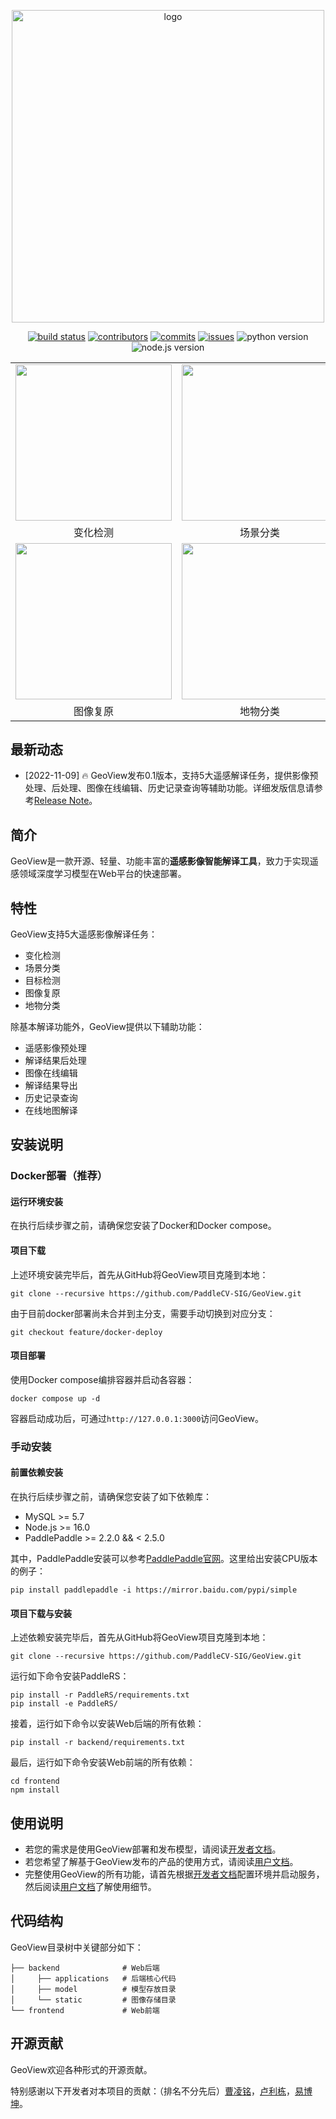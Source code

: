 <div align="center">
    <p align="center">
        <img src="https://user-images.githubusercontent.com/78073130/200159343-c2bab155-f66d-4548-81ef-7c23c11d9dc1.png" alt="logo" width="500" />
    </p>

[![build status](https://github.com/PaddleCV-SIG/GeoView/actions/workflows/build.yml/badge.svg?branch=develop)](https://github.com/PaddleCV-SIG/GeoView/actions)
[![contributors](https://img.shields.io/github/contributors/PaddleCV-SIG/GeoView?color=9ea)](https://github.com/PaddleCV-SIG/GeoView/graphs/contributors)
[![commits](https://img.shields.io/github/commit-activity/m/PaddleCV-SIG/GeoView?color=3af)](https://github.com/PaddleCV-SIG/GeoView/commits)
[![issues](https://img.shields.io/github/issues/PaddleCV-SIG/GeoView?color=9cc)](https://github.com/PaddleCV-SIG/GeoView/issues)
![python version](https://img.shields.io/badge/python-3.7+-orange.svg)
![node.js version](https://img.shields.io/badge/nodejs-16+-orange.svg)

</div>

<div align="center">
<table>
    <tr>
        <td><img src="https://user-images.githubusercontent.com/21275753/199176961-97466391-6cea-4a11-999a-78b8b0e0d602.gif", width="250"></td>
        <td><img src="https://user-images.githubusercontent.com/21275753/199176518-c3e63a6d-f96b-4c8d-bc2e-932d7fb9c324.gif", width="250"></td>
        <td><img src="https://user-images.githubusercontent.com/21275753/199176786-0cc5156d-b0e9-4922-a555-737af5555a49.gif", width="250"></td>
    <tr>
    <tr>
        <td align="center">变化检测</td>
        <td align="center">场景分类</td>
        <td align="center">目标检测</td>
    <tr>
    <tr>
        <td><img src="https://user-images.githubusercontent.com/21275753/199176761-ac67b553-309c-4d3a-90cc-31ffe3c8522a.gif", width="250"></td>
        <td><img src="https://user-images.githubusercontent.com/21275753/199175092-cf640078-868e-4633-aca0-e5b69971bc75.gif", width="250"></td>
        <td><img src="https://user-images.githubusercontent.com/90198481/198829346-67e8945d-d587-4feb-a9cb-dc787e267114.png", width="250"></td>
    <tr>
    <tr>
        <td align="center">图像复原</td>
        <td align="center">地物分类</td>
        <td align="center">在线地图</td>
    <tr>
</table>
</div>

## 最新动态

- [2022-11-09] 🔥 GeoView发布0.1版本，支持5大遥感解译任务，提供影像预处理、后处理、图像在线编辑、历史记录查询等辅助功能。详细发版信息请参考[Release Note](https://github.com/PaddleCV-SIG/GeoView/releases)。

## 简介

GeoView是一款开源、轻量、功能丰富的**遥感影像智能解译工具**，致力于实现遥感领域深度学习模型在Web平台的快速部署。

## 特性

GeoView支持5大遥感影像解译任务：

- 变化检测
- 场景分类
- 目标检测
- 图像复原
- 地物分类

除基本解译功能外，GeoView提供以下辅助功能：

- 遥感影像预处理
- 解译结果后处理
- 图像在线编辑
- 解译结果导出
- 历史记录查询
- 在线地图解译

## 安装说明

### Docker部署（推荐）

#### 运行环境安装

在执行后续步骤之前，请确保您安装了Docker和Docker compose。

#### 项目下载

上述环境安装完毕后，首先从GitHub将GeoView项目克隆到本地：

```shell
git clone --recursive https://github.com/PaddleCV-SIG/GeoView.git
```

由于目前docker部署尚未合并到主分支，需要手动切换到对应分支：

```shell
git checkout feature/docker-deploy
```

#### 项目部署

使用Docker compose编排容器并启动各容器：

```shell
docker compose up -d
```

容器启动成功后，可通过`http://127.0.0.1:3000`访问GeoView。

### 手动安装

#### 前置依赖安装

在执行后续步骤之前，请确保您安装了如下依赖库：

- MySQL >= 5.7
- Node.js >= 16.0
- PaddlePaddle >= 2.2.0 && < 2.5.0

其中，PaddlePaddle安装可以参考[PaddlePaddle官网](https://www.paddlepaddle.org.cn/)。这里给出安装CPU版本的例子：

```shell
pip install paddlepaddle -i https://mirror.baidu.com/pypi/simple
```

#### 项目下载与安装

上述依赖安装完毕后，首先从GitHub将GeoView项目克隆到本地：

```shell
git clone --recursive https://github.com/PaddleCV-SIG/GeoView.git
```

运行如下命令安装PaddleRS：

```shell
pip install -r PaddleRS/requirements.txt
pip install -e PaddleRS/
```

接着，运行如下命令以安装Web后端的所有依赖：

```shell
pip install -r backend/requirements.txt
```

最后，运行如下命令安装Web前端的所有依赖：

```shell
cd frontend
npm install
```

## 使用说明

- 若您的需求是使用GeoView部署和发布模型，请阅读[开发者文档](./docs/dev.md)。
- 若您希望了解基于GeoView发布的产品的使用方式，请阅读[用户文档](./docs/user.md)。
- 完整使用GeoView的所有功能，请首先根据[开发者文档](./docs/dev.md)配置环境并启动服务，然后阅读[用户文档](./docs/user.md)了解使用细节。

## 代码结构

GeoView目录树中关键部分如下：

``` plain
├── backend              # Web后端
│     ├── applications   # 后端核心代码
│     ├── model          # 模型存放目录
│     └── static         # 图像存储目录
└── frontend             # Web前端
```

## 开源贡献

GeoView欢迎各种形式的开源贡献。

特别感谢以下开发者对本项目的贡献：（排名不分先后）[曹凌铭](https://github.com/terayco)，[卢利栋](https://github.com/jscslld)，[易博坤](https://github.com/yibaikuai)。
